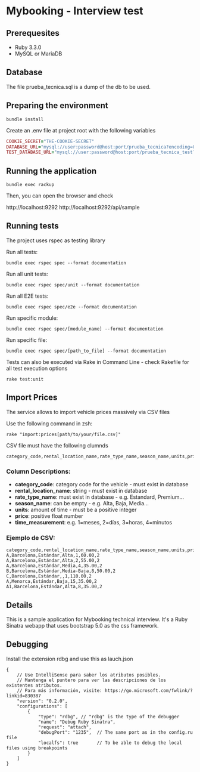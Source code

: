 # Mybooking - Interview test

## Prerequesites

- Ruby 3.3.0
- MySQL or MariaDB

## Database

The file prueba_tecnica.sql is a dump of the db to be used.

## Preparing the environment
```
bundle install
````

Create an .env file at project root with the following variables

```ruby
COOKIE_SECRET="THE-COOKIE-SECRET"
DATABASE_URL="mysql://user:password@host:port/prueba_tecnica?encoding=UTF-8-MB4"
TEST_DATABASE_URL="mysql://user:password@host:port/prueba_tecnica_test?encoding=UTF-8-MB4"
```

## Running the application

```
bundle exec rackup
```

Then, you can open the browser and check

http://localhost:9292
http://localhost:9292/api/sample

## Running tests

The project uses rspec as testing library

Run all tests:
````
bundle exec rspec spec --format documentation
````

Run all unit tests:
````
bundle exec rspec spec/unit --format documentation
````

Run all E2E tests:
````
bundle exec rspec spec/e2e --format documentation
````

Run specific module:
````
bundle exec rspec spec/[module_name] --format documentation
````

Run specific file:
````
bundle exec rspec spec/[path_to_file] --format documentation
````

Tests can also be executed via Rake in Command Line - check Rakefile for all test execution options
````
rake test:unit
````

## Import Prices
The service allows to import vehicle prices massively via CSV files

Use the following command in zsh:
````
rake "import:prices[path/to/your/file.csv]"
````

CSV file must have the following clumnds
````
category_code,rental_location_name,rate_type_name,season_name,units,price,time_measurement
````

### Column Descriptions:

- **category_code**: category code for the vehicle - must exist in database
- **rental_location_name**: string - must exist in database
- **rate_type_name**: must exist in database - e.g. Estandard, Premium...
- **season_name**: can be empty - e.g. Alta, Baja, Media...
- **units**: amount of time - must be a positive integer
- **price**: positive float number
- **time_measurement**: e.g. 1=meses, 2=días, 3=horas, 4=minutos

### Ejemplo de CSV:

````
category_code,rental_location_name,rate_type_name,season_name,units,price,time_measurement
A,Barcelona,Estándar,Alta,1,60.00,2
A,Barcelona,Estándar,Alta,2,55.00,2
A,Barcelona,Estándar,Media,4,35.00,2
B,Barcelona,Estándar,Media-Baja,8,50.00,2
C,Barcelona,Estándar,,1,110.00,2
A,Menorca,Estándar,Baja,15,35.00,2
A1,Barcelona,Estándar,Alta,8,35.00,2
````

## Details

This is a sample application for Mybooking technical interview. 
It's a Ruby Sinatra webapp that uses bootstrap 5.0 as the css framework.

## Debugging

Install the extension rdbg and use this as lauch.json

````
{
    // Use IntelliSense para saber los atributos posibles.
    // Mantenga el puntero para ver las descripciones de los existentes atributos.
    // Para más información, visite: https://go.microsoft.com/fwlink/?linkid=830387
    "version": "0.2.0",
    "configurations": [
        {
            "type": "rdbg", // "rdbg" is the type of the debugger
            "name": "Debug Ruby Sinatra",
            "request": "attach",
            "debugPort": "1235",  // The same port as in the config.ru file
            "localfs": true       // To be able to debug the local files using breakpoints
        }
    ]
}
````

